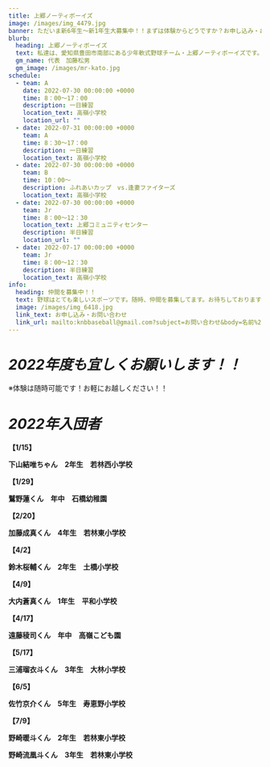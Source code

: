 ```yaml
---
title: 上郷ノーティボーイズ
image: /images/img_4479.jpg
banner: ただいま新6年生～新1年生大募集中！！まずは体験からどうですか？お申し込み・お問い合わせはお気軽にどうぞ！！
blurb:
  heading: 上郷ノーティボーイズ
  text: 私達は、愛知県豊田市南部にある少年軟式野球チーム・上郷ノーティボーイズです。野球を愛する少年・少女達の夢を育み、軟式野球を正しく指導し、体力向上と礼儀を養成します。また、親友同士の友情と交歓の場を与え、規則正しい明朗な少年・少女を育成することを目的としています。
  gm_name: 代表　加藤松男
  gm_image: /images/mr-kato.jpg
schedule:
  - team: A
    date: 2022-07-30 00:00:00 +0000
    time: 8：00～17：00
    description: 一日練習
    location_text: 高嶺小学校
    location_url: ""
  - date: 2022-07-31 00:00:00 +0000
    team: A
    time: 8：30～17：00
    description: 一日練習
    location_text: 高嶺小学校
  - date: 2022-07-30 00:00:00 +0000
    team: B
    time: 10：00～
    description: ふれあいカップ　vs.逢妻ファイターズ
    location_text: 高嶺小学校
  - date: 2022-07-30 00:00:00 +0000
    team: Jr
    time: 8：00～12：30
    location_text: 上郷コミュニティセンター
    description: 半日練習
    location_url: ""
  - date: 2022-07-17 00:00:00 +0000
    team: Jr
    time: 8：00～12：30
    description: 半日練習
    location_text: 高嶺小学校
info:
  heading: 仲間を募集中！！
  text: 野球はとても楽しいスポーツです。随時、仲間を募集してます。お待ちしております！！
  image: /images/img_6418.jpg
  link_text: お申し込み・お問い合わせ
  link_url: mailto:knbbaseball@gmail.com?subject=お問い合わせ&body=名前%20%3A%0D%0Aふりがな%20%3A%0D%0A電話%20%3A%0D%0A学校名%20%3A%0D%0A学年%20%3A%0D%0Aお問い合せ内容%20%3A（例、体験・見学・入団希望）
---
```

# ***2022年度も宜しくお願いします！！***

※体験は随時可能です！お軽にお越しください！！

# ***2022年入団者***

**【1/15】**

**下山結唯ちゃん　2年生　若林西小学校**

**【1/29】**

**鷲野蓮くん　年中　石橋幼稚園**

**【2/20】**

**加藤成真くん　4年生　若林東小学校**

**【4/2】**

**鈴木桜輔くん　2年生　土橋小学校**

**【4/9】**

**大内蒼真くん　1年生　平和小学校**

**【4/17】**

**遠藤稜司くん　年中　高嶺こども園**

**【5/17】**

**三浦瑠衣斗くん　3年生　大林小学校**

**【6/5】**

**佐竹京介くん　5年生　寿恵野小学校**

**【7/9】**

**野崎暖斗くん　2年生　若林東小学校**

**野崎流凰斗くん　3年生　若林東小学校**
